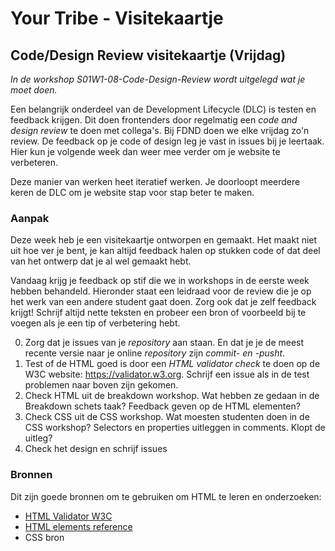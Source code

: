 # Your Tribe - Visitekaartje

## Code/Design Review visitekaartje (Vrijdag)

_In de workshop S01W1-08-Code-Design-Review wordt uitgelegd wat je moet doen._

Een belangrijk onderdeel van de Development Lifecycle (DLC) is testen en feedback krijgen. Dit doen frontenders door regelmatig een _code and design review_ te doen met collega's. 
Bij FDND doen we elke vrijdag zo'n review. 
De feedback op je code of design leg je vast in issues bij je leertaak. 
Hier kun je volgende week dan weer mee verder om je website te verbeteren. 

Deze manier van werken heet iteratief werken. Je doorloopt meerdere keren de DLC om
je website stap voor stap beter te maken.


### Aanpak 

Deze week heb je een visitekaartje ontworpen en gemaakt. Het maakt niet uit hoe ver je bent, je kan altijd feedback halen op stukken code of dat deel van het ontwerp dat je al wel gemaakt hebt. 

Vandaag krijg je feedback op stif die we in workshops in de eerste week hebben behandeld. 
Hieronder staat een leidraad voor de review die je op het werk van een andere student gaat doen. 
Zorg ook dat je zelf feedback krijgt! 
Schrijf altijd nette teksten en probeer een bron of voorbeeld bij te voegen als je een tip of verbetering hebt. 

0. Zorg dat je issues van je _repository_ aan staan. En dat je je de meest recente versie naar je online _repository_ zijn _commit- en -pusht_.
1. Test of de HTML goed is door een _HTML validator check_ te doen op de W3C website: https://validator.w3.org. Schrijf een issue als in de test problemen naar boven zijn gekomen.
2. Check HTML uit de breakdown workshop. Wat hebben ze gedaan in de Breakdown schets taak? Feedback geven op de HTML elementen? 
3. Check CSS uit de CSS workshop. Wat moesten studenten doen in de CSS workshop? Selectors en properties uitleggen in comments. Klopt de uitleg? 
4. Check het design en schrijf issues


### Bronnen

Dit zijn goede bronnen om te gebruiken om HTML te leren en onderzoeken: 

- [HTML Validator W3C](https://validator.w3.org)
- [HTML elements reference](https://developer.mozilla.org/en-US/docs/Web/HTML/Element)
- CSS bron

  
